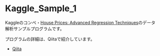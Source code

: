 # Kaggle_Sample_1

Kaggleのコンペ・[House Prices: Advanced Regression Techniques](https://www.kaggle.com/c/house-prices-advanced-regression-techniques)のデータ解析サンプルプログラムです。

プログラムの詳細は、Qiitaで紹介しています。

+ [Qiita](https://qiita.com/hokuto_HIRANO/items/12e046b3e02961d8460d)
